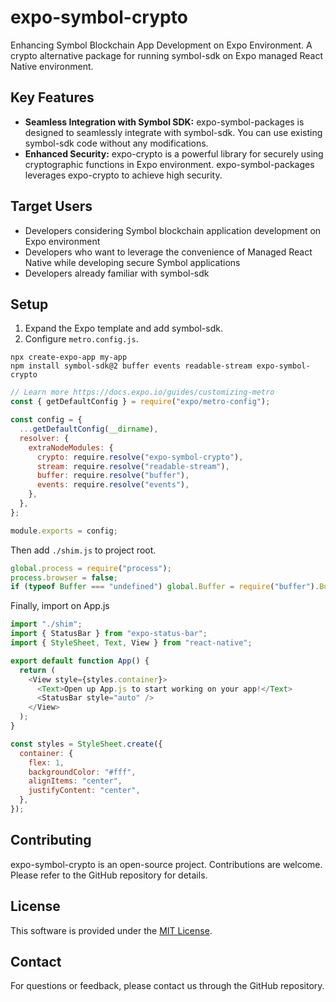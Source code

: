 # expo-symbol-crypto

Enhancing Symbol Blockchain App Development on Expo Environment.
A crypto alternative package for running symbol-sdk on Expo managed React Native environment.

## Key Features

* **Seamless Integration with Symbol SDK:** expo-symbol-packages is designed to seamlessly integrate with symbol-sdk. You can use existing symbol-sdk code without any modifications.
* **Enhanced Security:** expo-crypto is a powerful library for securely using cryptographic functions in Expo environment. expo-symbol-packages leverages expo-crypto to achieve high security.

## Target Users

* Developers considering Symbol blockchain application development on Expo environment
* Developers who want to leverage the convenience of Managed React Native while developing secure Symbol applications
* Developers already familiar with symbol-sdk


## Setup

1. Expand the Expo template and add symbol-sdk.
2. Configure `metro.config.js`.

```
npx create-expo-app my-app
npm install symbol-sdk@2 buffer events readable-stream expo-symbol-crypto
```

```javascript
// Learn more https://docs.expo.io/guides/customizing-metro
const { getDefaultConfig } = require("expo/metro-config");

const config = {
  ...getDefaultConfig(__dirname),
  resolver: {
    extraNodeModules: {
      crypto: require.resolve("expo-symbol-crypto"),
      stream: require.resolve("readable-stream"),
      buffer: require.resolve("buffer"),
      events: require.resolve("events"),
    },
  },
};

module.exports = config;
```

Then add `./shim.js` to project root.

```js
global.process = require("process");
process.browser = false;
if (typeof Buffer === "undefined") global.Buffer = require("buffer").Buffer;
```

Finally, import on App.js

```js
import "./shim";
import { StatusBar } from "expo-status-bar";
import { StyleSheet, Text, View } from "react-native";

export default function App() {
  return (
    <View style={styles.container}>
      <Text>Open up App.js to start working on your app!</Text>
      <StatusBar style="auto" />
    </View>
  );
}

const styles = StyleSheet.create({
  container: {
    flex: 1,
    backgroundColor: "#fff",
    alignItems: "center",
    justifyContent: "center",
  },
});

```

## Contributing

expo-symbol-crypto is an open-source project. Contributions are welcome. Please refer to the GitHub repository for details.

## License

This software is provided under the [MIT License](./LICENSE).

## Contact

For questions or feedback, please contact us through the GitHub repository.
